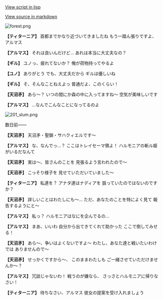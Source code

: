[View script in lisp](../scripts/100203011.txt)

[View source in markdown](100203011.md)

![forest.png](../images/backgrounds/forest.png)

**【ティターニア】**
首都までかなり近づいてきましたね
もう一踏ん張りですよ、アルマス

**【アルマス】**
それは良いんだけど…
あれは本当に大丈夫なの？

**【ギル】**
ユノっ、疲れてないか？
俺が荷物持ってやるよ

**【ユノ】**
ありがとう
でも、大丈夫だから
ギルは優しいね

**【ギル】**
そ、そんなことねえよっ
普通だよ、このくらい！

**【天沼矛】**
あら～？
いつの間にか森の中に入ってますね～
空気が美味しいです

**【アルマス】**
…なんでこんなことになってるのよ

![201_slum.png](../images/backgrounds/201_slum.png)

数日前――

**【天沼矛】**
天沼矛・聖鎖・サハクィエルです～

**【アルマス】**
な、なんでっ…？
ここはトレイセーマ領よ！
ハルモニアの斬ル姫がいるだなんて

**【天沼矛】**
実は～、皆さんのことを
見張るよう言われたので～

**【天沼矛】**
こっそり様子を
見せていただいていました～

**【ティターニア】**
私達を？
アナタ達はナディアを
狙っていたのではないのですか？

**【天沼矛】**
詳しいことはわたしにも～…
ただ、あなたのことを特によく見て
報告するようにと～

**【アルマス】**
私っ？
ハルモニアはなにを企んでるの…

**【アルマス】**
まあ、いいわ
自分から出てきてくれて助かった
ここで倒してみせる！

**【天沼矛】**
あら～、争いはよくないですよ～
わたし、あなた達と戦いたいわけでは
ありませんので～

**【天沼矛】**
せっかくですから～、
このままわたしも
ご一緒させていただけませんか～？

**【アルマス】**
冗談じゃないわ！
戦うのが嫌なら、
さっさとハルモニアに帰りなさい！

**【ティターニア】**
待ちなさい、アルマス
彼女の提案を受け入れましょう
